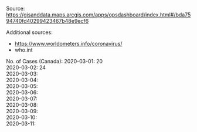 Source: https://gisanddata.maps.arcgis.com/apps/opsdashboard/index.html#/bda7594740fd40299423467b48e9ecf6

Additional sources:
- https://www.worldometers.info/coronavirus/  
- who.int

No. of Cases (Canada):
2020-03-01: 20  
2020-03-02: 24  
2020-03-03:   
2020-03-04:   
2020-03-05:   
2020-03-06:   
2020-03-07:   
2020-03-08:   
2020-03-09:   
2020-03-10:   
2020-03-11:   

